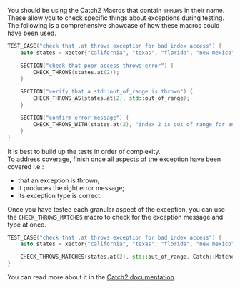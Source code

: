 You should be using the Catch2 Macros that contain `THROWS` in their name.  
These allow you to check specific things about exceptions during testing.
The following is a comprehensive showcase of how these macros could have been used.

```cpp
TEST_CASE("check that .at throws exception for bad index access") {
    auto states = xector{"california", "texas", "florida", "new mexico"};

    SECTION("check that poor access throws error") {
        CHECK_THROWS(states.at(2));
    }

    SECTION("verify that a std::out_of_range is thrown") {
        CHECK_THROWS_AS(states.at(2), std::out_of_range);
    }

    SECTION("confirm error message") {
        CHECK_THROWS_WITH(states.at(2), "index 2 is out of range for an xector of size 2");
    }
}
```

It is best to build up the tests in order of complexity.  
To address coverage, finish once all aspects of the exception have been covered i.e.:

- that an exception is thrown;
- it produces the right error message;
- its exception type is correct.

Once you have tested each granular aspect of the exception, you can use the `CHECK_THROWS_MATCHES` macro to check for the exception message and type at once.

```cpp
TEST_CASE("check that .at throws exception for bad index access") {
    auto states = xector{"california", "texas", "florida", "new mexico"};

    CHECK_THROWS_MATCHES(states.at(2), std::out_of_range, Catch::Matchers::Message("index 2 is out of range for an xector of size 2"));
}
```

You can read more about it in the [Catch2 documentation](https://github.com/catchorg/Catch2/blob/devel/docs/matchers.md).
